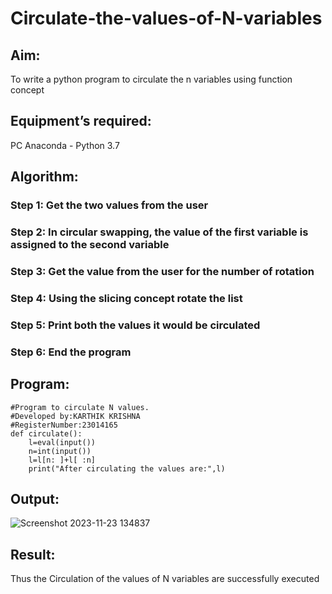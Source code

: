 # Circulate-the-values-of-N-variables
## Aim:
To write a python program to circulate the n variables using function concept
## Equipment’s required:
PC
Anaconda - Python 3.7
## Algorithm: 
### Step 1: Get the two values from the user
### Step 2: In circular swapping, the value of the first variable is assigned to the second variable
### Step 3: Get the value from the user for the number of rotation
### Step 4: Using the slicing concept rotate the list
### Step 5: Print both the values it would be circulated 
### Step 6: End the program

## Program:
~~~
#Program to circulate N values.
#Developed by:KARTHIK KRISHNA
#RegisterNumber:23014165
def circulate():
    l=eval(input())
    n=int(input())
    l=l[n: ]+l[ :n]
    print("After circulating the values are:",l)
~~~
## Output:
![Screenshot 2023-11-23 134837](https://github.com/karthikkrishna16/Circulate-the-values-of-N-variables/assets/148514663/0a73ebec-679a-4bd2-9e25-dad01981347a)
## Result:
Thus the Circulation of the values of N variables are successfully executed
